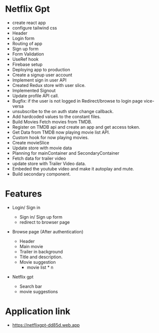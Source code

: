 # Netflix Gpt

- create react app
- configure tailwind css
- Header
- Login form
- Routing of app
- Sign up form
- Form Validation
- UseRef hook
- Firebase setup
- Deploying app to production
- Create a signup user account
- Implement sign in user API
- Created Redux store with user slice.
- Implemented Signout
- Update profile API call.
- Bugfix: if the user is not logged in Redirect/browse to login page vice-versa
- unsubscribe to the on auth state change callback.
- Add hardcoded values to the constant files.
- Build Movies Fetch movies from TMDB.
- Register on TMDB api and create an app and get access token.
- Get Data from TMDB now playing movie list API.
- Custom hook for now playing movies.
- Create movieSlice
- Update store with movie data
- Planning for mainContainer and SecondaryContainer
- Fetch data for trailer video
- update store with Trailer Video data.
- Embeded the youtube video and make it autoplay and mute.
- Build secondary component.

# Features

- Login/ Sign in
  - Sign in/ Sign up form
  - redirect to browser page
- Browse page (After authentication)

  - Header
  - Main movie
  - Trailer in background
  - Title and description.
  - Movie suggestion
    - movie list \* n

- Netflix gpt
  - Search bar
  - movie suggestions

# Application link

- https://netflixgpt-dd85d.web.app
